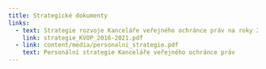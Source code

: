 ```yaml
---
title: Strategické dokumenty
links:
  - text: Strategie rozvoje Kanceláře veřejného ochránce práv na roky 2016–2021
    link: strategie_KVOP_2016-2021.pdf
  - link: content/media/personalni_strategie.pdf
    text: Personální strategie Kanceláře veřejného ochránce práv
---
```

